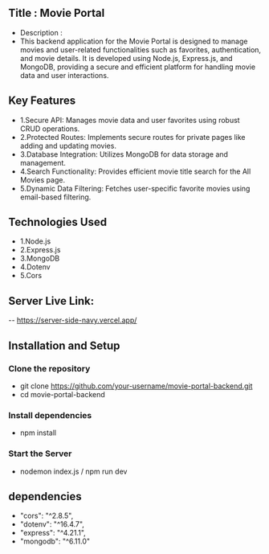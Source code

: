 ## Title : Movie Portal

- Description :
- This backend application for the Movie Portal is designed to manage movies and user-related functionalities such as favorites, authentication, and movie details. It is developed using Node.js, Express.js, and MongoDB, providing a secure and efficient platform for handling movie data and user interactions.

## Key Features

- 1.Secure API: Manages movie data and user favorites using robust CRUD operations.
- 2.Protected Routes: Implements secure routes for private pages like adding and updating movies.
- 3.Database Integration: Utilizes MongoDB for data storage and management.
- 4.Search Functionality: Provides efficient movie title search for the All Movies page.
- 5.Dynamic Data Filtering: Fetches user-specific favorite movies using email-based filtering.

## Technologies Used

- 1.Node.js
- 2.Express.js
- 3.MongoDB
- 4.Dotenv
- 5.Cors

## Server Live Link:

-- https://server-side-navy.vercel.app/

## Installation and Setup

### Clone the repository

- git clone https://github.com/your-username/movie-portal-backend.git
- cd movie-portal-backend

### Install dependencies

- npm install

### Start the Server

- nodemon index.js / npm run dev

## dependencies

- "cors": "^2.8.5",
- "dotenv": "^16.4.7",
- "express": "^4.21.1",
- "mongodb": "^6.11.0"
